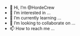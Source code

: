 - 👋 Hi, I’m @HordeCrew
- 👀 I’m interested in ...
- 🌱 I’m currently learning ...
- 💞️ I’m looking to collaborate on ...
- 📫 How to reach me ...

<!---
HordeCrew/HordeCrew is a ✨ special ✨ repository because its `README.md` (this file) appears on your GitHub profile.
You can click the Preview link to take a look at your changes.
--->
